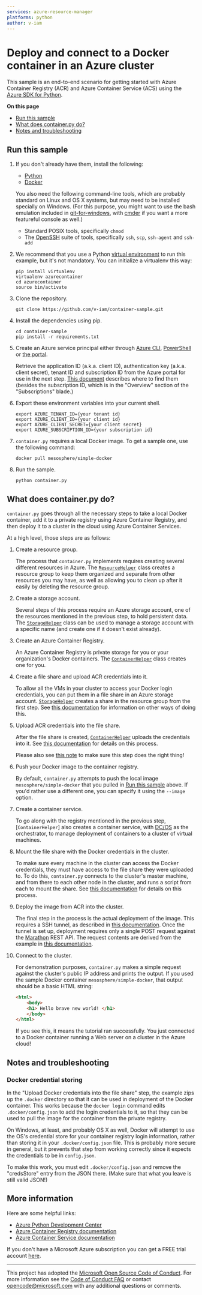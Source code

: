```yaml
---
services: azure-resource-manager
platforms: python
author: v-iam
---
```


# Deploy and connect to a Docker container in an Azure cluster

This sample is an end-to-end scenario for getting started
with Azure Container Registry (ACR)
and Azure Container Service (ACS)
using the [Azure SDK for Python](http://azure-sdk-for-python.readthedocs.io/en/latest/).

**On this page**

- [Run this sample](#run)
- [What does container.py do?](#example)
- [Notes and troubleshooting](#troubleshooting)

<a id="run"></a>
## Run this sample

1.  If you don't already have them, install the following:

    - [Python](https://www.python.org/downloads/)
    - [Docker](https://docs.docker.com/engine/installation/)

    You also need the following command-line tools,
    which are probably standard on Linux and OS X systems,
    but may need to be installed specially on Windows.
    (For this purpose, you might want to use the bash emulation included in
    [git-for-windows](https://git-for-windows.github.io),
    with [cmder](http://cmder.net) if you want a more featureful console as well.)

    - Standard POSIX tools, specifically `chmod`
    - The [OpenSSH](http://www.openssh.com) suite of tools, specifically `ssh`,
      `scp`, `ssh-agent` and `ssh-add`

1.  We recommend that you use a Python [virtual environment](https://docs.python.org/3/tutorial/venv.html)
    to run this example, but it's not mandatory.
    You can initialize a virtualenv this way:

    ```
    pip install virtualenv
    virtualenv azurecontainer
    cd azurecontainer
    source bin/activate
    ```

1.  Clone the repository.

    ```
    git clone https://github.com/v-iam/container-sample.git
    ```

1.  Install the dependencies using pip.

    ```
    cd container-sample
    pip install -r requirements.txt
    ```

1.  Create an Azure service principal either through
[Azure CLI](https://azure.microsoft.com/documentation/articles/resource-group-authenticate-service-principal-cli/),
[PowerShell](https://azure.microsoft.com/documentation/articles/resource-group-authenticate-service-principal/)
or [the portal](https://azure.microsoft.com/documentation/articles/resource-group-create-service-principal-portal/).

    Retrieve the application ID (a.k.a. client ID),
    authentication key (a.k.a. client secret),
    tenant ID and subscription ID from the Azure portal for use
    in the next step.
    [This document](https://docs.microsoft.com/en-us/azure/azure-resource-manager/resource-group-create-service-principal-portal#get-application-id-and-authentication-key)
    describes where to find them (besides the subscription ID,
    which is in the "Overview" section of the "Subscriptions" blade.)

1.  Export these environment variables into your current shell. 

    ```
    export AZURE_TENANT_ID={your tenant id}
    export AZURE_CLIENT_ID={your client id}
    export AZURE_CLIENT_SECRET={your client secret}
    export AZURE_SUBSCRIPTION_ID={your subscription id}
    ```

1.  `container.py` requires a local Docker image.
    To get a sample one, use the following command:

    ```
    docker pull mesosphere/simple-docker
    ```

1.  Run the sample.

    ```
    python container.py
    ```

<a id="example"></a>
## What does container.py do?

`container.py` goes through all the necessary steps to take a local Docker container,
add it to a private registry using Azure Container Registry,
and then deploy it to a cluster in the cloud using Azure Container Services.

At a high level, those steps are as follows:

1.  Create a resource group.

    The process that `container.py` implements
    requires creating several different resources in Azure.
    The [`ResourceHelper`](resource_helper.py) class creates a resource group
    to keep them organized and separate from other resources you may have,
    as well as allowing you to clean up after it easily by deleting the resource group.

1.  Create a storage account.

    Several steps of this process require an Azure storage account,
    one of the resources mentioned in the previous step,
    to hold persistent data.
    The [`StorageHelper`](storage_helper.py) class can be used to manage a
    storage account with a specific name (and create one if it doesn't exist already).

1.  Create an Azure Container Registry.

    An Azure Container Registry is private storage
    for you or your organization's Docker containers.
    The [`ContainerHelper`](container_helper.py) class creates one for you.

1.  Create a file share and upload ACR credentials into it.

    To allow all the VMs in your cluster to access your Docker login credentials,
    you can put them in a file share in an Azure storage account.
    [`StorageHelper`](storage_helper.py) creates a share
    in the resource group from the first step.
    See [this documentation]( https://docs.microsoft.com/en-us/azure/container-service/container-service-dcos-fileshare#create-a-file-share-on-microsoft-azure)
    for information on other ways of doing this.

1.  Upload ACR credentials into the file share.

    After the file share is created,
    [`ContainerHelper`](container_helper.py) uploads the credentials into it.
    See [this documentation](https://docs.microsoft.com/en-us/azure/container-service/container-service-dcos-acr)
    for details on this process.

    Please also see [this note](#docker-creds) to make sure this step does the right thing!

1.  Push your Docker image to the container registry.

    By default, `container.py` attempts to push the local image `mesosphere/simple-docker`
    that you pulled in [Run this sample](#run) above. If you'd rather use a different
    one, you can specify it using the `--image` option.

1.  Create a container service.

    To go along with the registry mentioned in the previous step,
    [`ContainerHelper`] also creates a container service,
    with [DC/OS](https://dcos.io) as the orchestrator,
    to manage deployment of containers to a cluster of virtual machines.

1.  Mount the file share with the Docker credentials in the cluster.

    To make sure every machine in the cluster can access the Docker credentials,
    they must have access to the file share they were uploaded to.
    To do this, `container.py` connects to the cluster's master machine,
    and from there to each other node in the cluster,
    and runs a script from each to mount the share.
    See [this documentation](https://docs.microsoft.com/en-us/azure/container-service/container-service-dcos-fileshare#mount-the-share-in-your-cluster) for details on this process.

1.  Deploy the image from ACR into the cluster.

    The final step in the process is the actual deployment of the image.
    This requires a SSH tunnel, as described in
    [this documentation](https://docs.microsoft.com/en-us/azure/container-service/container-service-connect#connect-to-a-dcos-or-swarm-cluster).
    Once the tunnel is set up, deployment requires only a single POST request against
    the [Marathon](https://mesosphere.github.io/marathon/) REST API.
    The request contents are derived from the example in
    [this documentation]( https://docs.microsoft.com/en-us/azure/container-service/container-service-dcos-acr#deploy-an-image-from-acr-with-marathon).

1.  Connect to the cluster.

    For demonstration purposes, `container.py` makes a simple request against the
    cluster's public IP address and prints the output.
    If you used the sample Docker container `mesosphere/simple-docker`,
    that output should be a basic HTML string:

    ```html
    <html>
        <body>
        <h1> Hello brave new world! </h1>
        </body>
    </html>
    ```

    If you see this, it means the tutorial ran successfully. You just connected to a
    Docker container running a Web server on a cluster in the Azure cloud!

<a id="troubleshooting"></a>
## Notes and troubleshooting

<a id="docker-creds"></a>
### Docker credential storing

In the "Upload Docker credentials into the file share" step,
the example zips up the `.docker` directory so that it can be used
in deployment of the Docker container.
This works because the `docker login` command edits `.docker/config.json`
to add the login credentials to it,
so that they can be used to pull the image for the container
from the private registry.

On Windows, at least, and probably OS X as well,
Docker will attempt to use the OS's credential store
for your container registry login information,
rather than storing it in your `.docker/config.json` file.
This is probably more secure in general, but it prevents that step
from working correctly since it expects the credentials to be in `config.json`.

To make this work, you must edit `.docker/config.json`
and remove the "credsStore" entry from the JSON there.
(Make sure that what you leave is still valid JSON!)

## More information

Here are some helpful links:

- [Azure Python Development Center](https://azure.microsoft.com/develop/python/)
- [Azure Container Registry documentation](https://azure.microsoft.com/en-us/services/container-registry/)
- [Azure Container Service documentation](https://azure.microsoft.com/en-us/services/container-service/)

If you don't have a Microsoft Azure subscription you can get a FREE trial account [here](http://go.microsoft.com/fwlink/?LinkId=330212).

---

This project has adopted the [Microsoft Open Source Code of Conduct](https://opensource.microsoft.com/codeofconduct/). For more information see the [Code of Conduct FAQ](https://opensource.microsoft.com/codeofconduct/faq/) or contact [opencode@microsoft.com](mailto:opencode@microsoft.com) with any additional questions or comments.

